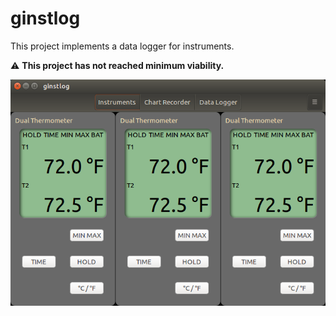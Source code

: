 # ginstlog
This project implements a data logger for instruments.

:warning: __This project has not reached minimum viability.__

![Development Screenshot](docs/ScreenShot.png)
